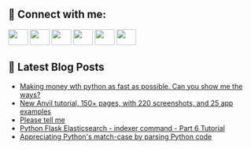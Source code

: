 ## 🔎 Connect with me:
[<img height="32" width="40" src="https://cdn.jsdelivr.net/npm/simple-icons@v5/icons/telegram.svg" />](https://t.me/bullbesh)
[<img height="32" width="40" src="https://cdn.jsdelivr.net/npm/simple-icons@v5/icons/vk.svg" />](https://vk.com/bullbesh)
[<img height="32" width="40" src="https://cdn.jsdelivr.net/npm/simple-icons@v5/icons/twitter.svg" />](https://twitter.com/bullbesh1)
[<img height="32" width="40" src="https://cdn.jsdelivr.net/npm/simple-icons@v5/icons/instagram.svg" />](https://www.instagram.com/bullbesh)
[<img height="32" width="40" src="https://cdn.jsdelivr.net/npm/simple-icons@v5/icons/reddit.svg" />](https://www.reddit.com/user/bullbesh)
[<img height="32" width="40" src="https://cdn.jsdelivr.net/npm/simple-icons@v5/icons/youtube.svg" />](https://www.youtube.com/channel/UCtfjRs6uzgq5mfm8S06WTcg)

## 📕 Latest Blog Posts
<!-- BLOG-POST-LIST:START -->
- [Making money wth python as fast as possible. Can you show me the ways?](https://www.reddit.com/r/Python/comments/vqgnqm/making_money_wth_python_as_fast_as_possible_can/)
- [New Anvil tutorial, 150+ pages, with 220 screenshots, and 25 app examples](https://www.reddit.com/r/Python/comments/vqgkuj/new_anvil_tutorial_150_pages_with_220_screenshots/)
- [Please tell me](https://www.reddit.com/r/Python/comments/vqflmu/please_tell_me/)
- [Python Flask Elasticsearch - indexer command - Part 6 Tutorial](https://www.reddit.com/r/Python/comments/vqf5wh/python_flask_elasticsearch_indexer_command_part_6/)
- [Appreciating Python&#39;s match-case by parsing Python code](https://www.reddit.com/r/Python/comments/vqdmvm/appreciating_pythons_matchcase_by_parsing_python/)
<!-- BLOG-POST-LIST:END -->
